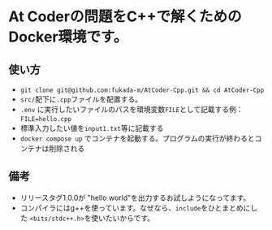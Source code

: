 # At Coderの問題をC++で解くためのDocker環境です。

## 使い方
- ```git clone git@github.com:fukada-m/AtCoder-Cpp.git && cd AtCoder-Cpp``` 
- `src/`配下に`.cpp`ファイルを配置する。
- `.env` に実行したいファイルのパスを環境変数`FILE`として記載する例：`FILE=hello.cpp`
- 標準入力したい値を`input1.txt`等に記載する
-   `docker compose up` でコンテナを起動する。プログラムの実行が終わるとコンテナは削除される

## 備考
- リリースタグ1.0.0が "hello world"を出力するお試しようになってます。
- コンパイラにはg++を使っています。なぜなら、`include`をひとまとめにした `<bits/stdc++.h>`を使いたいからです。